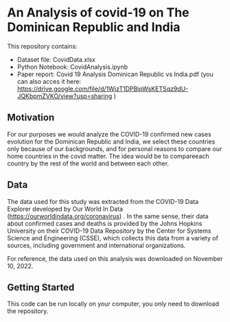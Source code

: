 # An Analysis of covid-19 on The Dominican Republic and India

This repository contains:

* Dataset file: CovidData.xlsx
* Python Notebook: CovidAnalysis.ipynb
* Paper report: Covid 19 Analysis Dominican Republic vs India.pdf (you can also acces it here: https://drive.google.com/file/d/1WjzT1DPBipWsKETSqz9dU-JQKbpmZVKO/view?usp=sharing )

## Motivation

For our purposes we would analyze the COVID-19 confirmed new cases evolution for the Dominican Republic and India, we select these countries only because of our backgrounds, 
and for personal reasons to compare our home countries in the covid matter. The idea would be to compareeach country by the rest of the world and between each other.

## Data

The data used for this study was extracted from the COVID-19 Data Explorer developed by Our World In Data (https://ourworldindata.org/coronavirus)
. In the same sense, their data about confirmed cases and deaths is provided by the Johns Hopkins University on their
COVID-19 Data Repository by the Center for Systems Science and Engineering (CSSE), which collects this data
from a variety of sources, including government and international organizations. <br />

For reference, the data used on this analysis was downloaded on November 10, 2022.

## Getting Started

This code can be run locally on your computer, you only need to download the repository. 






